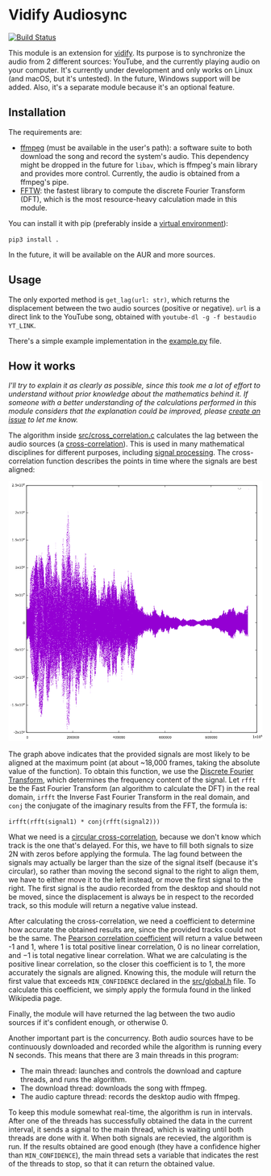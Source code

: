 # Vidify Audiosync
[![Build Status](https://travis-ci.com/marioortizmanero/vidify-audiosync.svg?branch=master)](https://travis-ci.com/marioortizmanero/vidify-audiosync)

This module is an extension for [vidify](https://github.com/marioortizmanero/spotify-music-videos). Its purpose is to synchronize the audio from 2 different sources: YouTube, and the currently playing audio on your computer. It's currently under development and only works on Linux (and macOS, but it's untested). In the future, Windows support will be added. Also, it's a separate module because it's an optional feature.


## Installation
The requirements are:

* [ffmpeg](https://www.ffmpeg.org/) (must be available in the user's path): a software suite to both download the song and record the system's audio. This dependency might be dropped in the future for `libav`, which is ffmpeg's main library and provides more control. Currently, the audio is obtained from a ffmpeg's pipe.
* [FFTW](http://www.fftw.org/): the fastest library to compute the discrete Fourier Transform (DFT), which is the most resource-heavy calculation made in this module.

You can install it with pip (preferably inside a [virtual environment](https://docs.python.org/3/tutorial/venv.html)):

`pip3 install .`

In the future, it will be available on the AUR and more sources.


## Usage
The only exported method is `get_lag(url: str)`, which returns the displacement between the two audio sources (positive or negative). `url` is a direct link to the YouTube song, obtained with `youtube-dl -g -f bestaudio YT_LINK`.

There's a simple example implementation in the [example.py](https://github.com/marioortizmanero/vidify-audiosync/blob/master/example.py) file.


## How it works
*I'll try to explain it as clearly as possible, since this took me a lot of effort to understand without prior knowledge about the mathematics behind it. If someone with a better understanding of the calculations performed in this module considers that the explanation could be improved, please [create an issue](https://github.com/marioortizmanero/vidify-audiosync/issues) to let me know.*

The algorithm inside [src/cross\_correlation.c](https://github.com/marioortizmanero/vidify-audiosync/blob/master/src/cross_correlation.c) calculates the lag between the audio sources (a [cross-correlation](https://en.wikipedia.org/wiki/Cross-correlation)). This is used in many mathematical disciplines for different purposes, including [signal processing](https://en.wikipedia.org/wiki/Cross-correlation#Time_delay_analysis). The cross-correlation function describes the points in time where the signals are best aligned:

![img](images/cross_correlation.png)

The graph above indicates that the provided signals are most likely to be aligned at the maximum point (at about ~18,000 frames, taking the absolute value of the function). To obtain this function, we use the [Discrete Fourier Transform](https://en.wikipedia.org/wiki/Fast_Fourier_transform), which determines the frequency content of the signal. Let `rfft` be the Fast Fourier Transform (an algorithm to calculate the DFT) in the real domain, `irfft` the Inverse Fast Fourier Transform in the real domain, and `conj` the conjugate of the imaginary results from the FFT, the formula is:

`irfft(rfft(signal1) * conj(rfft(signal2)))`

What we need is a [circular cross-correlation](https://en.wikipedia.org/wiki/Discrete_Fourier_transform#Circular_convolution_theorem_and_cross-correlation_theorem), because we don't know which track is the one that's delayed. For this, we have to fill both signals to size 2N with zeros before applying the formula. The lag found between the signals may actually be larger than the size of the signal itself (because it's circular), so rather than moving the second signal to the right to align them, we have to either move it to the left instead, or move the first signal to the right. The first signal is the audio recorded from the desktop and should not be moved, since the displacement is always be in respect to the recorded track, so this module will return a negative value instead.

After calculating the cross-correlation, we need a coefficient to determine how accurate the obtained results are, since the provided tracks could not be the same. The [Pearson correlation coefficient](https://en.wikipedia.org/wiki/Pearson_correlation_coefficient#For_a_sample) will return a value between -1 and 1, where 1 is total positive linear correlation, 0 is no linear correlation, and −1 is total negative linear correlation. What we are calculating is the positive linear correlation, so the closer this coefficient is to 1, the more accurately the signals are aligned. Knowing this, the module will return the first value that exceeds `MIN_CONFIDENCE` declared in the [src/global.h](https://github.com/marioortizmanero/vidify-audiosync/blob/master/src/global.h) file. To calculate this coefficient, we simply apply the formula found in the linked Wikipedia page.

Finally, the module will have returned the lag between the two audio sources if it's confident enough, or otherwise 0.

Another important part is the concurrency. Both audio sources have to be continuously downloaded and recorded while the algorithm is running every N seconds. This means that there are 3 main threads in this program:

* The main thread: launches and controls the download and capture threads, and runs the algorithm.
* The download thread: downloads the song with ffmpeg.
* The audio capture thread: records the desktop audio with ffmpeg.

To keep this module somewhat real-time, the algorithm is run in intervals. After one of the threads has successfully obtained the data in the current interval, it sends a signal to the main thread, which is waiting until both threads are done with it. When both signals are recevied, the algorithm is run. If the results obtained are good enough (they have a confidence higher than `MIN_CONFIDENCE`), the main thread sets a variable that indicates the rest of the threads to stop, so that it can return the obtained value.
